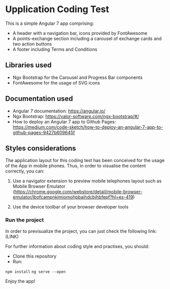 # Upplication Coding Test

This is a simple Angular 7 app comprising:

- A header with a navigation bar, icons provided by FontAwesome
- A points-exchange section including a carousel of exchange cards and two action buttons
- A footer including Terms and Conditions

## Libraries used

* Ngx Bootstrap for the Carousel and Progress Bar components
* FontAwesome for the usage of SVG icons


## Documentation used

- Angular 7 documentation: https://angular.io/
- Ngx Bootstrap: https://valor-software.com/ngx-bootstrap/#/
- How to deploy an Angular 7 app to Github Pages: https://medium.com/code-sketch/how-to-deploy-an-angular-7-app-to-github-pages-9427b609645f

## Styles considerations

The application layout for this coding test has been conceived for the usage of the App in mobile phones. Thus, in order to visualise the content correctly, you can: 

1. Use a navigator extension to preview mobile telephones layout such as Mobile Browser Emulator (https://chrome.google.com/webstore/detail/mobile-browser-emulator/lbofcampnkjmiomohpbaihdcbjhbfepf?hl=es-419)

2. Use the device toolbar of your browser developer tools

### Run the project

In order to previsualize the project, you can just check the following link: (LINK)

For further information about coding style and practises, you should:

- Clone this repository
- Run:

``` npm install ```
``` ng serve --open ```

Enjoy the app!